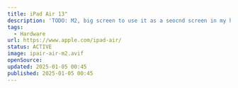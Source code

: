 ```yaml
---
title: iPad Air 13"
description: 'TODO: M2, big screen to use it as a seocnd screen in my home office or on the go.'
tags:
  - Hardware
url: https://www.apple.com/ipad-air/
status: ACTIVE
image: ipair-air-m2.avif
openSource:
updated: 2025-01-05 00:45
published: 2025-01-05 00:45
---
```

